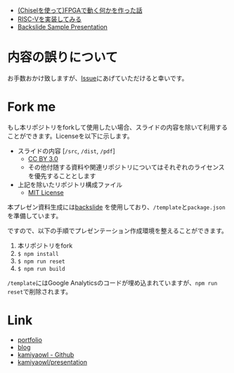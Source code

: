 <!-- start_presentation_list -->
* [(Chiselを使って)FPGAで動く何かを作った話](https://kamiyaowl.github.io/presentation/dist/chisel-bf.html)
* [RISC-Vを実装してみる](https://kamiyaowl.github.io/presentation/dist/lets-impl-rv32i.html)
* [Backslide Sample Presentation](https://kamiyaowl.github.io/presentation/dist/presentation.html)
<!-- end_presentation_list -->

# 内容の誤りについて

お手数おかけ致しますが、[Issue](https://github.com/kamiyaowl/presentation/issues/new)にあげていただけると幸いです。

# Fork me

もし本リポジトリをforkして使用したい場合、スライドの内容を除いて利用することができます。Licenseを以下に示します。

* スライドの内容 [`/src`, `/dist`, `/pdf`]
    * [CC BY 3.0](https://creativecommons.org/licenses/by/3.0/deed.ja)
    * その他付随する資料や関連リポジトリについてはそれぞれのライセンスを優先することとします
* 上記を除いたリポジトリ構成ファイル
    * [MIT License](https://github.com/kamiyaowl/presentation/blob/master/LICENSE)

本プレゼン資料生成には[backslide](https://github.com/sinedied/backslide) を使用しており、`/template`と`package.json`を準備しています。

ですので、以下の手順でプレゼンテーション作成環境を整えることができます。

1. 本リポジトリをfork
1. `$ npm install`
1. `$ npm run reset`
1. `$ npm run build`

`/template`にはGoogle Analyticsのコードが埋め込まれていますが、`npm run reset`で削除されます。

# Link

* [portfolio](https://kamiyaowl.github.io/)
* [blog](https://kamiyaowl.github.io/blog/)
* [kamiyaowl - Github](https://github.com/kamiyaowl)
* [kamiyaowl/presentation](https://github.com/kamiyaowl/presentation)



